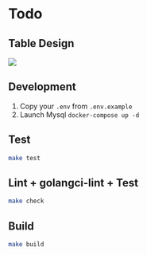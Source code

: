 # Todo

## Table Design

![](https://www.lucidchart.com/publicSegments/view/b2625fd5-2267-4543-a6e3-b1b1fd1194eb/image.png)

## Development

1. Copy your `.env` from `.env.example`
2. Launch Mysql `docker-compose up -d`

## Test

```sh
make test
```

## Lint + golangci-lint + Test

```sh
make check
```

## Build

```sh
make build
```
